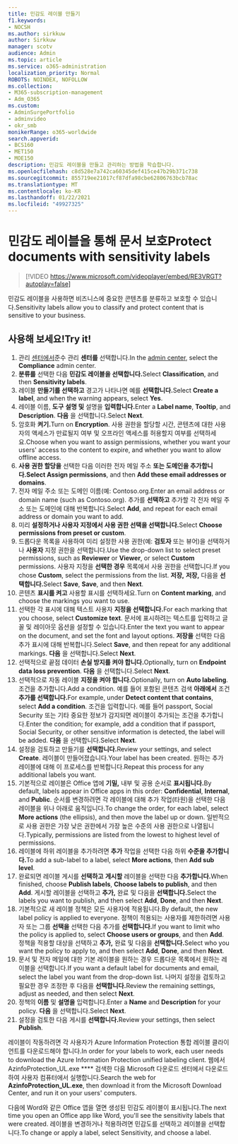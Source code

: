 ```yaml
---
title: 민감도 레이블 만들기
f1.keywords:
- NOCSH
ms.author: sirkkuw
author: Sirkkuw
manager: scotv
audience: Admin
ms.topic: article
ms.service: o365-administration
localization_priority: Normal
ROBOTS: NOINDEX, NOFOLLOW
ms.collection:
- M365-subscription-management
- Adm_O365
ms.custom:
- AdminSurgePortfolio
- adminvideo
- okr_smb
monikerRange: o365-worldwide
search.appverid:
- BCS160
- MET150
- MOE150
description: 민감도 레이블을 만들고 관리하는 방법을 학습합니다.
ms.openlocfilehash: c8d528e7a742ca60345def415ce47b29b371c738
ms.sourcegitcommit: 855719ee21017cf87dfa98cbe62806763bcb78ac
ms.translationtype: MT
ms.contentlocale: ko-KR
ms.lasthandoff: 01/22/2021
ms.locfileid: "49927325"
---
```

# <a name="protect-documents-with-sensitivity-labels"></a><span data-ttu-id="2f661-103">민감도 레이블을 통해 문서 보호</span><span class="sxs-lookup"><span data-stu-id="2f661-103">Protect documents with sensitivity labels</span></span>

> [!VIDEO https://www.microsoft.com/videoplayer/embed/RE3VRGT?autoplay=false]

<span data-ttu-id="2f661-104">민감도 레이블을 사용하면 비즈니스에 중요한 콘텐츠를 분류하고 보호할 수 있습니다.</span><span class="sxs-lookup"><span data-stu-id="2f661-104">Sensitivity labels allow you to classify and protect content that is sensitive to your business.</span></span>

## <a name="try-it"></a><span data-ttu-id="2f661-105">사용해 보세요!</span><span class="sxs-lookup"><span data-stu-id="2f661-105">Try it!</span></span>

1. <span data-ttu-id="2f661-106">관리 [센터에서](https://admin.microsoft.com)준수 관리 **센터를** 선택합니다.</span><span class="sxs-lookup"><span data-stu-id="2f661-106">In the [admin center](https://admin.microsoft.com), select the **Compliance** admin center.</span></span>
1. <span data-ttu-id="2f661-107">**분류를** 선택한 다음 **민감도 레이블을 선택합니다.**</span><span class="sxs-lookup"><span data-stu-id="2f661-107">Select **Classification**, and then **Sensitivity labels**.</span></span>
1. <span data-ttu-id="2f661-108">레이블 **만들기를 선택하고** 경고가 나타나면 예를 **선택합니다.**</span><span class="sxs-lookup"><span data-stu-id="2f661-108">Select **Create a label**, and when the warning appears, select **Yes**.</span></span>
1. <span data-ttu-id="2f661-109">레이블 이름, **도구** **설명 및** 설명을 **입력합니다.**</span><span class="sxs-lookup"><span data-stu-id="2f661-109">Enter a **Label name**, **Tooltip**, and **Description**.</span></span> <span data-ttu-id="2f661-110">**다음** 을 선택합니다.</span><span class="sxs-lookup"><span data-stu-id="2f661-110">Select **Next**.</span></span>
1. <span data-ttu-id="2f661-111">암호화 **켜기.**</span><span class="sxs-lookup"><span data-stu-id="2f661-111">Turn on **Encryption**.</span></span> <span data-ttu-id="2f661-112">사용 권한을 할당할 시간, 콘텐츠에 대한 사용자의 액세스가 만료될지 여부 및 오프라인 액세스를 허용할지 여부를 선택하세요.</span><span class="sxs-lookup"><span data-stu-id="2f661-112">Choose when you want to assign permissions, whether you want your users' access to the content to expire, and whether you want to allow offline access.</span></span>
1. <span data-ttu-id="2f661-113">**사용 권한 할당을** 선택한 다음 이러한 전자 메일 주소 **또는 도메인을 추가합니다.**</span><span class="sxs-lookup"><span data-stu-id="2f661-113">**Select Assign permissions**, and then **Add these email addresses or domains**.</span></span>
1. <span data-ttu-id="2f661-114">전자 메일 주소 또는 도메인 이름(예: Contoso.org.</span><span class="sxs-lookup"><span data-stu-id="2f661-114">Enter an email address or domain name (such as Contoso.org).</span></span>  <span data-ttu-id="2f661-115">추가를 **선택하고** 추가할 각 전자 메일 주소 또는 도메인에 대해 반복합니다.</span><span class="sxs-lookup"><span data-stu-id="2f661-115">Select **Add**, and repeat for each email address or domain you want to add.</span></span>
1. <span data-ttu-id="2f661-116">미리 **설정하거나 사용자 지정에서 사용 권한 선택을 선택합니다.**</span><span class="sxs-lookup"><span data-stu-id="2f661-116">Select **Choose permissions from preset or custom**.</span></span>
1. <span data-ttu-id="2f661-117">드롭다운 목록을 사용하여 미리 설정한 사용 권한(예: **검토자** 또는  뷰어)을 선택하거나 **사용자** 지정 권한을 선택합니다.</span><span class="sxs-lookup"><span data-stu-id="2f661-117">Use the drop-down list to select preset permissions, such as **Reviewer** or **Viewer**, or select **Custom** permissions.</span></span> <span data-ttu-id="2f661-118">사용자 지정을 **선택한 경우** 목록에서 사용 권한을 선택합니다.</span><span class="sxs-lookup"><span data-stu-id="2f661-118">If you chose **Custom**, select the permissions from the list.</span></span> <span data-ttu-id="2f661-119">**저장,** **저장,** 다음을 **선택합니다.**</span><span class="sxs-lookup"><span data-stu-id="2f661-119">Select **Save**, **Save**, and then **Next**.</span></span>
1. <span data-ttu-id="2f661-120">콘텐츠 **표시를 켜고** 사용할 표시를 선택하세요.</span><span class="sxs-lookup"><span data-stu-id="2f661-120">Turn on **Content marking**, and choose the markings you want to use.</span></span>
1. <span data-ttu-id="2f661-121">선택한 각 표시에 대해 텍스트 사용자 **지정을 선택합니다.**</span><span class="sxs-lookup"><span data-stu-id="2f661-121">For each marking that you choose, select **Customize text**.</span></span> <span data-ttu-id="2f661-122">문서에 표시하려는 텍스트를 입력하고 글꼴 및 레이아웃 옵션을 설정할 수 있습니다.</span><span class="sxs-lookup"><span data-stu-id="2f661-122">Enter the text you want to appear on the document, and set the font and layout options.</span></span> <span data-ttu-id="2f661-123">**저장을** 선택한 다음 추가 표시에 대해 반복합니다.</span><span class="sxs-lookup"><span data-stu-id="2f661-123">Select **Save**, and then repeat for any additional markings.</span></span> <span data-ttu-id="2f661-124">**다음** 을 선택합니다.</span><span class="sxs-lookup"><span data-stu-id="2f661-124">Select **Next**.</span></span>
1. <span data-ttu-id="2f661-125">선택적으로 끝점 데이터 **손실 방지를 켜야 합니다.**</span><span class="sxs-lookup"><span data-stu-id="2f661-125">Optionally, turn on **Endpoint data loss prevention**.</span></span> <span data-ttu-id="2f661-126">**다음** 을 선택합니다.</span><span class="sxs-lookup"><span data-stu-id="2f661-126">Select **Next**.</span></span>
1. <span data-ttu-id="2f661-127">선택적으로 자동 레이블 **지정을 켜야 합니다.**</span><span class="sxs-lookup"><span data-stu-id="2f661-127">Optionally, turn on **Auto labeling**.</span></span> <span data-ttu-id="2f661-128">조건을 추가합니다.</span><span class="sxs-lookup"><span data-stu-id="2f661-128">Add a condition.</span></span> <span data-ttu-id="2f661-129">예를 들어 포함된 콘텐츠 검색 **아래에서** 조건 **추가를 선택합니다.**</span><span class="sxs-lookup"><span data-stu-id="2f661-129">For example, under **Detect content that contains**, select **Add a condition**.</span></span> <span data-ttu-id="2f661-130">조건을 입력합니다. 예를 들어 passport, Social Security 또는 기타 중요한 정보가 감지되면 레이블이 추가되는 조건을 추가합니다.</span><span class="sxs-lookup"><span data-stu-id="2f661-130">Enter the condition; for example, add a condition that if passport, Social Security, or other sensitive information is detected, the label will be added.</span></span> <span data-ttu-id="2f661-131">**다음** 을 선택합니다.</span><span class="sxs-lookup"><span data-stu-id="2f661-131">Select **Next**.</span></span>
1. <span data-ttu-id="2f661-132">설정을 검토하고 만들기를 **선택합니다.**</span><span class="sxs-lookup"><span data-stu-id="2f661-132">Review your settings, and select **Create**.</span></span> <span data-ttu-id="2f661-133">레이블이 만들어졌습니다.</span><span class="sxs-lookup"><span data-stu-id="2f661-133">Your label has been created.</span></span> <span data-ttu-id="2f661-134">원하는 추가 레이블에 대해 이 프로세스를 반복합니다.</span><span class="sxs-lookup"><span data-stu-id="2f661-134">Repeat this process for any additional labels you want.</span></span>
1. <span data-ttu-id="2f661-135">기본적으로 레이블은 Office 앱에 **기밀,** 내부 및 공용 순서로 **표시됩니다.**</span><span class="sxs-lookup"><span data-stu-id="2f661-135">By default, labels appear in Office apps in this order: **Confidential**, **Internal**, and **Public**.</span></span> <span data-ttu-id="2f661-136">순서를 변경하려면 각 레이블에  대해 추가 작업(타원)을 선택한 다음 레이블을 위나 아래로 움직입니다.</span><span class="sxs-lookup"><span data-stu-id="2f661-136">To change the order, for each label, select **More actions** (the ellipsis), and then move the label up or down.</span></span> <span data-ttu-id="2f661-137">일반적으로 사용 권한은 가장 낮은 권한에서 가장 높은 수준의 사용 권한으로 나열됩니다.</span><span class="sxs-lookup"><span data-stu-id="2f661-137">Typically, permissions are listed from the lowest to highest level of permissions.</span></span>
1. <span data-ttu-id="2f661-138">레이블에 하위 레이블을 추가하려면 **추가** 작업을 선택한 다음 하위 **수준을 추가합니다.**</span><span class="sxs-lookup"><span data-stu-id="2f661-138">To add a sub-label to a label, select **More actions**, then **Add sub level**.</span></span>
1. <span data-ttu-id="2f661-139">완료되면 레이블 게시를 **선택하고** **게시할** 레이블을 선택한 다음 **추가합니다.**</span><span class="sxs-lookup"><span data-stu-id="2f661-139">When finished, choose **Publish labels**, **Choose labels to publish**, and then **Add**.</span></span> <span data-ttu-id="2f661-140">게시할 레이블을 선택하고 **추가,** 완료 및 다음을 **선택합니다.**</span><span class="sxs-lookup"><span data-stu-id="2f661-140">Select the labels you want to publish, and then select **Add**, **Done**, and then **Next**.</span></span>
1. <span data-ttu-id="2f661-141">기본적으로 새 레이블 정책은 모든 사용자에 적용됩니다.</span><span class="sxs-lookup"><span data-stu-id="2f661-141">By default, the new label policy is applied to everyone.</span></span> <span data-ttu-id="2f661-142">정책이 적용되는 사용자를 제한하려면 사용자 또는 그룹 **선택을** 선택한 다음 추가를 **선택합니다.**</span><span class="sxs-lookup"><span data-stu-id="2f661-142">If you want to limit who the policy is applied to, select **Choose users or groups**, and then **Add**.</span></span> <span data-ttu-id="2f661-143">정책을 적용할 대상을 선택하고 **추가,** 완료 및 다음을 **선택합니다.**</span><span class="sxs-lookup"><span data-stu-id="2f661-143">Select who you want the policy to apply to, and then select **Add**, **Done**, and then **Next**.</span></span>
1. <span data-ttu-id="2f661-144">문서 및 전자 메일에 대한 기본 레이블을 원하는 경우 드롭다운 목록에서 원하는 레이블을 선택합니다.</span><span class="sxs-lookup"><span data-stu-id="2f661-144">If you want a default label for documents and email, select the label you want from the drop-down list.</span></span> <span data-ttu-id="2f661-145">나머지 설정을 검토하고 필요한 경우 조정한 후 다음을 **선택합니다.**</span><span class="sxs-lookup"><span data-stu-id="2f661-145">Review the remaining settings, adjust as needed, and then select **Next**.</span></span>
1. <span data-ttu-id="2f661-146">정책의 **이름** 및 **설명을** 입력합니다.</span><span class="sxs-lookup"><span data-stu-id="2f661-146">Enter a **Name** and **Description** for your policy.</span></span> <span data-ttu-id="2f661-147">**다음** 을 선택합니다.</span><span class="sxs-lookup"><span data-stu-id="2f661-147">Select **Next**.</span></span>
1. <span data-ttu-id="2f661-148">설정을 검토한 다음 게시를 **선택합니다.**</span><span class="sxs-lookup"><span data-stu-id="2f661-148">Review your settings, then select **Publish**.</span></span>

<span data-ttu-id="2f661-149">레이블이 작동하려면 각 사용자가 Azure Information Protection 통합 레이블 클라이언트를 다운로드해야 합니다.</span><span class="sxs-lookup"><span data-stu-id="2f661-149">In order for your labels to work, each user needs to download the Azure Information Protection unified labeling client.</span></span> <span data-ttu-id="2f661-150">웹에서AzinfoProtection_UL.exe \*\*\*\* 검색한 다음 Microsoft 다운로드 센터에서 다운로드하여 사용자 컴퓨터에서 실행합니다.</span><span class="sxs-lookup"><span data-stu-id="2f661-150">Search the web for **AzinfoProtection_UL.exe**, then download it from the Microsoft Download Center, and run it on your users' computers.</span></span>

<span data-ttu-id="2f661-151">다음에 Word와 같은 Office 앱을 열면 생성된 민감도 레이블이 표시됩니다.</span><span class="sxs-lookup"><span data-stu-id="2f661-151">The next time you open an Office app like Word, you'll see the sensitivity labels that were created.</span></span> <span data-ttu-id="2f661-152">레이블을 변경하거나 적용하려면 민감도를 선택하고 레이블을 선택합니다.</span><span class="sxs-lookup"><span data-stu-id="2f661-152">To change or apply a label, select Sensitivity, and choose a label.</span></span>

